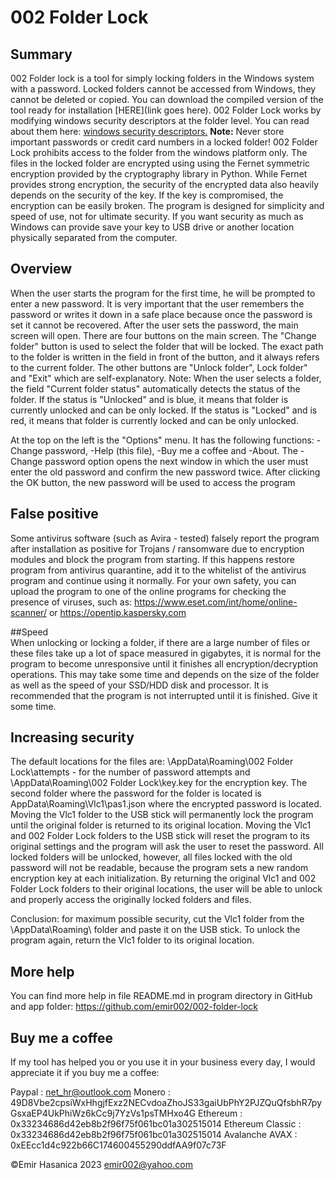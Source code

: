 # 002 Folder Lock

## Summary
002 Folder lock is a tool for simply locking folders in the Windows system with a password. Locked folders cannot be accessed from Windows, they cannot be deleted or copied. You can download the compiled version of the tool ready for installation [HERE](link goes here).
002 Folder Lock works by modifying windows security descriptors at the folder level. You can read about them here: [windows security descriptors.](https://learn.microsoft.com/en-us/windows/win32/secauthz/security-descriptors)
**Note:** Never store important passwords or credit card numbers in a locked folder! 002 Folder Lock prohibits access to the folder from the windows platform only. The files in the locked folder are encrypted using using the Fernet symmetric encryption provided by the cryptography library in Python. While Fernet provides strong encryption, the security of the encrypted data also heavily depends on the security of the key. If the key is compromised, the encryption can be easily broken. The program is designed for simplicity and speed of use, not for ultimate security. If you want security as much as Windows can provide save your key to USB drive or another location physically separated from the computer.

## Overview
When the user starts the program for the first time, he will be prompted to enter a new password. It is very important that the user remembers the password or writes it down in a safe place because once the password is set it cannot be recovered. After the user sets the password, the main screen will open.
There are four buttons on the main screen. The "Change folder" button is used to select the folder that will be locked. The exact path to the folder is written in the field in front of the button, and it always refers to the current folder. The other buttons are "Unlock folder", Lock folder" and "Exit" which are self-explanatory. Note: When the user selects a folder, the field "Current folder status" automatically detects the status of the folder. If the status is "Unlocked" and is blue, it means that folder is currently unlocked and can be only locked. If the status is "Locked" and is red, it means that folder is currently locked and can be only unlocked. 

At the top on the left is the "Options" menu. It has the following functions: -Change password, -Help (this file), -Buy me a coffee and -About. The -Change password option opens the next window in which the user must enter the old password and confirm the new password twice. After clicking the OK button, the new password will be used to access the program

## False positive  
Some antivirus software (such as Avira - tested) falsely report the program after installation as positive for Trojans / ransomware due to encryption modules and block the program from starting. If this happens restore program from antivirus quarantine, add it to the whitelist of the antivirus program and continue using it normally. For your own safety, you can upload the program to one of the online programs for checking the presence of viruses, such as: https://www.eset.com/int/home/online-scanner/ or https://opentip.kaspersky.com

##Speed  
When unlocking or locking a folder, if there are a large number of files or these files take up a lot of space measured in gigabytes, it is normal for the program to become unresponsive until it finishes all encryption/decryption operations. This may take some time and depends on the size of the folder as well as the speed of your SSD/HDD disk and processor. It is recommended that the program is not interrupted until it is finished. Give it some time.

## Increasing security
The default locations for the files are: \AppData\Roaming\002 Folder Lock\attempts - for the number of password attempts and \AppData\Roaming\002 Folder Lock\key.key for the encryption key. The second folder where the password for the folder is located is AppData\Roaming\Vlc1\pas1.json where the encrypted password is located. Moving the Vlc1 folder to the USB stick will permanently lock the program until the original folder is returned to its original location. Moving the Vlc1 and 002 Folder Lock folders to the USB stick will reset the program to its original settings and the program will ask the user to reset the password. All locked folders will be unlocked, however, all files locked with the old password will not be readable, because the program sets a new random encryption key at each initialization. By returning the original Vlc1 and 002 Folder Lock folders to their original locations, the user will be able to unlock and properly access the originally locked folders and files.

Conclusion: for maximum possible security, cut the Vlc1 folder from the \AppData\Roaming\ folder and paste it on the USB stick. To unlock the program again, return the Vlc1 folder to its original location.

## More help
You can find more help in file README.md in program directory in GitHub and app folder:
https://github.com/emir002/002-folder-lock

## Buy me a coffee

If my tool has helped you or you use it in your business every day, I would appreciate it if you buy me a coffee:

Paypal : net_hr@outlook.com
Monero : 49D8Vbe2cpsiWxHhgjfExz2NECvdoaZhoJS33gaiUbPhY2PJZQuQfsbhR7pyGsxaEP4UkPhiWz6kCc9j7YzVs1psTMHxo4G
Ethereum : 0x33234686d42eb8b2f96f75f061bc01a302515014
Ethereum Classic : 0x33234686d42eb8b2f96f75f061bc01a302515014
Avalanche AVAX : 0xEEcc1d4c922b66C174600455290ddfAA9f07c73F  

©Emir Hasanica 2023 emir002@yahoo.com